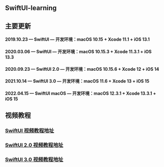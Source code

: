 ## SwiftUI-learning

## 主要更新
#### 2019.10.23 — SwiftUI — 开发环境：macOS 10.15 + Xcode 11.1 + iOS 13.1
#### 2020.03.06 — SwiftUI — 开发环境：macOS 10.15.3 + Xcode 11.3.1 + iOS 13.3
#### 2020.09.23 — SwiftUI 2.0 — 开发环境：macOS 10.15.6 + Xcode 12 + iOS 14
#### 2021.10.14 — SwiftUI 3.0 — 开发环境：macOS 11.6 + Xcode 13 + iOS 15
#### 2022.04.15 — SwiftUI macOS — 开发环境：macOS 12.3.1 + Xcode 13.3.1 + iOS 15

## 视频教程
### [SwiftUI 视频教程地址](https://ke.qq.com/course/455801)
### [SwiftUI 2.0 视频教程地址](https://ke.qq.com/course/3026378)
### [SwiftUI 3.0 视频教程地址](https://ke.qq.com/course/4001865)

